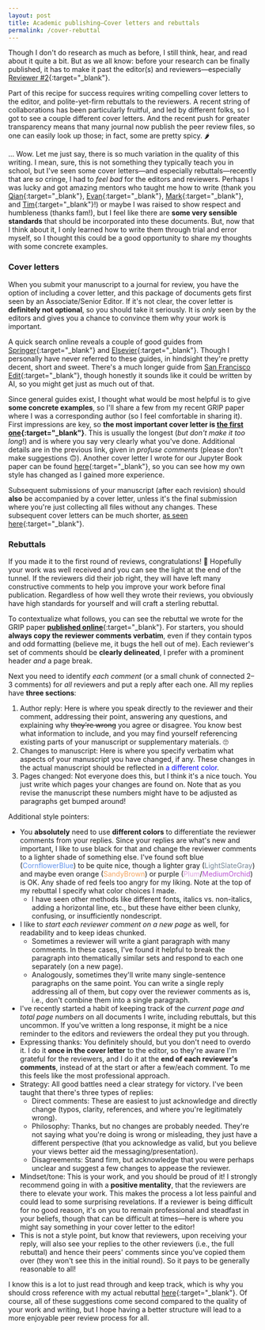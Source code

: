 ```yaml
---
layout: post
title: Academic publishing—Cover letters and rebuttals
permalink: /cover-rebuttal
---
```


Though I don't do research as much as before, I still think, hear, and read about it quite a bit.
But as we all know: before your research can be finally published, it has to make it past the editor(s) and reviewers—especially [Reviewer #2](https://www.cell.com/matter/abstract/S2590-2385(20)30554-3){:target="_blank"}.


Part of this recipe for success requires writing compelling cover letters to the editor, and polite-yet-firm rebuttals to the reviewers.
A recent string of collaborations has been particularly fruitful, and led by different folks, so I got to see a couple different cover letters.
And the recent push for greater transparency means that many journal now publish the peer review files, so one can easily look up those; 
in fact, some are pretty spicy. 🌶️


... Wow.
Let me just say, there is so much variation in the quality of this writing.
I mean, sure, this is not something they typically teach you in school, but I've seen some cover letters—and especially rebuttals—recently that are _so_ cringe, I had to _feel bad_ for the editors and reviewers.
Perhaps I was lucky and got amazing mentors who taught me how to write (thank you [Qian](https://www.qianyanglab.com/){:target="_blank"}, [Evan](https://mse.stanford.edu/people/evan-j-reed){:target="_blank"}, [Mark](https://mse.berkeley.edu/people_new/asta/){:target="_blank"}, and [Tim](https://people.llnl.gov/frolov2){:target="_blank"}!) or maybe I was raised to show respect and humbleness (thanks fam!), but I feel like there are **some very sensible standards** that should be incorporated into these documents.
But, now that I think about it, I only learned how to write them through trial and error myself, so I thought this could be a good opportunity to share my thoughts with some concrete examples.


### Cover letters

When you submit your manuscript to a journal for review, you have the option of including a cover letter, and this package of documents gets first seen by an Associate/Senior Editor.
If it's not clear, the cover letter is **definitely not optional**, so you should take it seriously.
It is _only_ seen by the editors and gives you a chance to convince them why your work is important.


A quick search online reveals a couple of good guides from [Springer](https://www.springer.com/gp/authors-editors/authorandreviewertutorials/submitting-to-a-journal-and-peer-review/cover-letters/10285574){:target="_blank"} and [Elsevier](https://scientific-publishing.webshop.elsevier.com/publication-process/how-to-write-a-cover-letter-for-a-manuscript/){:target="_blank"}.
Though I personally have never referred to these guides, in hindsight they're pretty decent, short and sweet.
There's a much longer guide from [San Francisco Edit](https://www.sfedit.net/how-to-write-a-compelling-cover-letter-for-journal-submission/){:target="_blank"}, though honestly it sounds like it could be written by AI, so you might get just as much out of that.


Since general guides exist, I thought what would be most helpful is to give **some concrete examples**, so I'll share a few from my recent GRIP paper where I was a corresponding author (so I feel comfortable in sharing it).
First impressions are key, so **the most important cover letter is [the first one](https://docs.google.com/document/d/1xi3M1xG0c5Sz-BxAD9onyIyMJk57HXZGpms5dU-6U_I/edit?usp=sharing){:target="_blank"}**.
This is usually the longest (_but don't make it too long_!) and is where you say very clearly what you've done.
Additional details are in the previous link, given in _profuse comments_ (please don't make suggestions 🙃).
Another cover letter I wrote for our Jupyter Book paper can be found [here](https://docs.google.com/document/d/1auZTh-a5YblX8tYFJC__ASh6aPz4SzB0lTwvJLfSNEw/edit?usp=sharing){:target="_blank"}, so you can see how my own style has changed as I gained more experience.


Subsequent submissions of your manuscript (after each revision) should **also** be accompanied by a cover letter, unless it's the final submission where you're just collecting all files without any changes.
These subsequent cover letters can be much shorter, [as seen here](https://docs.google.com/document/d/1ve2eEAji6439CCaGXSKBlx8wRP20DMRr9GNBLxFZJ5g/edit?usp=sharing){:target="_blank"}.



### Rebuttals

If you made it to the first round of reviews, congratulations! 🎉
Hopefully your work was well received and you can see the light at the end of the tunnel. 
If the reviewers did their job right, they will have left many constructive comments to help you improve your work before final publication.
Regardless of how well they wrote their reviews, you obviously have high standards for yourself and will craft a sterling rebuttal. 


To contextualize what follows, you can see the rebuttal we wrote for the GRIP paper [**published online**](https://www.nature.com/articles/s41467-024-51330-9#peer-review){:target="_blank"}.
For starters, you should **always copy the reviewer comments verbatim**, even if they contain typos and odd formatting (believe me, it bugs the hell out of me).
Each reviewer's set of comments should be **clearly delineated**, I prefer with a prominent header _and_ a page break.


Next you need to identify _each comment_ (or a small chunk of connected 2–3 comments) for _all_ reviewers and put a reply after each one.
All my replies have **three sections**:
1. Author reply: Here is where you speak directly to the reviewer and their comment, addressing their point, answering any questions, and explaining why <s>they're wrong</s> you agree or disagree.
You know best what information to include, and you may find yourself referencing existing parts of your manuscript or supplementary materials. 🙄
1. Changes to manuscript: Here is where you specify verbatim what aspects of your manuscript you have changed, if any.
These changes in the actual manuscript should be reflected in <span style="color:blue">a different color</span>.
1. Pages changed: Not everyone does this, but I think it's a nice touch. 
You just write which pages your changes are found on.
Note that as you revise the manuscript these numbers might have to be adjusted as paragraphs get bumped around!


Additional style pointers:
- You **absolutely** need to use **different colors** to differentiate the reviewer comments from your replies. 
Since your replies are what's new and important, I like to use black for that and change the reviewer comments to a lighter shade of something else. 
I've found soft blue (<span style="color:CornflowerBlue">CornflowerBlue</span>) to be quite nice, though a lighter gray (<span style="color:LightSlateGray">LightSlateGray</span>) and maybe even orange (<span style="color:SandyBrown">SandyBrown</span>) or purple (<span style="color:Plum">Plum</span>/<span style="color:MediumOrchid">MediumOrchid</span>) is OK. 
Any shade of red feels too angry for my liking.
Note at the top of my rebuttal I specify what color choices I made.
	- I have seen other methods like different fonts, italics vs. non-italics, adding a horizontal line, etc., but these have either been clunky, confusing, or insufficiently nondescript.
- I like to _start each reviewer comment on a new page_ as well, for readability and to keep ideas chunked.
	- Sometimes a reviewer will write a giant paragraph with many comments.
	In these cases, I've found it helpful to break the paragraph into thematically similar sets and respond to each one separately (on a new page).
	- Analogously, sometimes they'll write many single-sentence paragraphs on the same point.
	You can write a single reply addressing all of them, but copy over the reviewer comments as is, i.e., don't combine them into a single paragraph.
- I've recently started a habit of keeping track of the _current page and total page numbers_ on all documents I write, including rebuttals, but this uncommon.
If you've written a long response, it might be a nice reminder to the editors and reviewers the ordeal they put you through.
- Expressing thanks: You definitely should, but you don't need to overdo it.
I do it **once in the cover letter** to the editor, so they're aware I'm grateful for the reviewers, and I do it at the **end of each reviewer's comments**, instead of at the start or after a few/each comment.
To me this feels like the most professional approach.
- Strategy: All good battles need a clear strategy for victory.
I've been taught that there's three types of replies:
	- Direct comments: These are easiest to just acknowledge and directly change (typos, clarity, references, and where you're legitimately wrong).
	- Philosophy: Thanks, but no changes are probably needed. 
	They're not saying what you're doing is wrong or misleading, they just have a different perspective (that you acknowledge as valid, but you believe your views better aid the messaging/presentation).
	- Disagreements: Stand firm, but acknowledge that you were perhaps unclear and suggest a few changes to appease the reviewer.
- Mindset/tone: This is your work, and you should be proud of it!
I strongly recommend going in with a **positive mentality**, that the reviewers are there to elevate your work.
This makes the process a lot less painful and could lead to some surprising revelations.
If a reviewer is being difficult for no good reason, it's on you to remain professional and steadfast in your beliefs, though that can be difficult at times—here is where you might say something in your cover letter to the editor!
- This is not a style point, but know that reviewers, upon receiving your reply, will also see your replies to the other reviewers (i.e., the full rebuttal) and hence their peers' comments since you've copied them over (they won't see this in the initial round). 
So it pays to be generally reasonable to all!


I know this is a lot to just read through and keep track, which is why you should cross reference with my actual rebuttal [here](https://www.nature.com/articles/s41467-024-51330-9#peer-review){:target="_blank"}.
Of course, all of these suggestions come second compared to the quality of your work and writing, but I hope having a better structure will lead to a more enjoyable peer review process for all.


